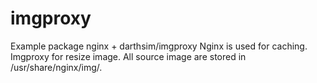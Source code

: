 # imgproxy
Example package nginx + darthsim/imgproxy
Nginx is used for caching. Imgproxy for resize image. All source image are stored in /usr/share/nginx/img/.
